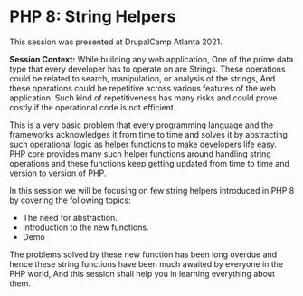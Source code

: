 # PHP 8: String Helpers

This session was presented at DrupalCamp Atlanta 2021.

**Session Context:**
While building any web application, One of the prime data type that every developer has to operate on are Strings. These operations could be related to search, manipulation, or analysis of the strings, And these operations could be repetitive across various features of the web application. Such kind of repetitiveness has many risks and could prove costly if the operational code is not efficient.

This is a very basic problem that every programming language and the frameworks acknowledges it from time to time and solves it by abstracting such operational logic as helper functions to make developers life easy. PHP core provides many such helper functions around handling string operations and these functions keep getting updated from time to time and version to version of PHP.

In this session we will be focusing on few string helpers introduced in PHP 8 by covering the following topics:

- The need for abstraction.
- Introduction to the new functions.
- Demo


The problems solved by these new function has been long overdue and hence these string functions have been much awaited by everyone in the PHP world, And this session shall help you in learning everything about them.